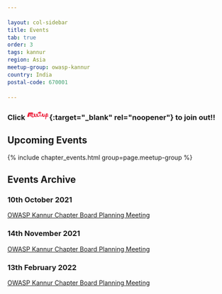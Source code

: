 ```yaml
---

layout: col-sidebar
title: Events
tab: true
order: 3
tags: kannur
region: Asia
meetup-group: owasp-kannur
country: India
postal-code: 670001

---
```


### Click [<img src="assets/images/meetup-s.png" style="width: 10%;" alt="OWASP Kannur on Meetup.com" />](https://www.meetup.com/owasp-kannur){:target="_blank" rel="noopener"} to join out!!


## Upcoming Events


{% include chapter_events.html group=page.meetup-group %}


## Events Archive


### 10th October 2021

[OWASP Kannur Chapter Board Planning Meeting](events/10october2021)

### 14th November 2021

[OWASP Kannur Chapter Board Planning Meeting](events/14november2021)

<!-- 
### 26th January 2022

[Meetup - Talk With Expert - Abhi M Balakrishnan](events/26January2022) 
-->

### 13th February 2022

[OWASP Kannur Chapter Board Planning Meeting](events/13February2022)

<!--
### 27th March 2022

[Meetup - Talk With Expert - Vipin Pavithran (Team bi0s)](events/27march2022)
-->
